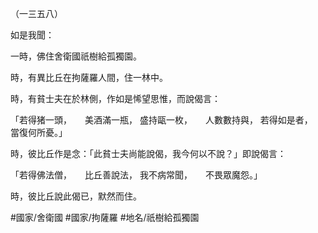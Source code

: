 （一三五八）

如是我聞：

一時，佛住舍衛國祇樹給孤獨園。

時，有異比丘在拘薩羅人間，住一林中。

時，有貧士夫在於林側，作如是悕望思惟，而說偈言：

「若得猪一頭，　　美酒滿一瓶，
盛持甌一枚，　　人數數持與，
若得如是者，　　當復何所憂。」

時，彼比丘作是念：「此貧士夫尚能說偈，我今何以不說？」即說偈言：

「若得佛法僧，　　比丘善說法，
我不病常聞，　　不畏眾魔怨。」

時，彼比丘說此偈已，默然而住。

#國家/舍衛國
#國家/拘薩羅
#地名/祇樹給孤獨園
